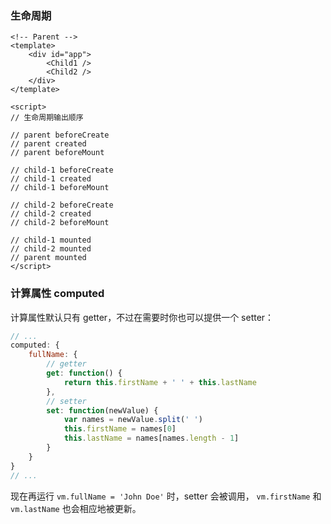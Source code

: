 ### 生命周期

```vue
<!-- Parent -->
<template>
    <div id="app">
        <Child1 />
        <Child2 />
    </div>
</template>

<script>
// 生命周期输出顺序

// parent beforeCreate
// parent created
// parent beforeMount

// child-1 beforeCreate
// child-1 created
// child-1 beforeMount

// child-2 beforeCreate
// child-2 created
// child-2 beforeMount

// child-1 mounted
// child-2 mounted
// parent mounted
</script>  
```

### 计算属性 computed

计算属性默认只有 getter，不过在需要时你也可以提供一个 setter：

```js
// ...
computed: {
    fullName: {
        // getter
        get: function() {
            return this.firstName + ' ' + this.lastName
        },
        // setter
        set: function(newValue) {
            var names = newValue.split(' ')
            this.firstName = names[0]
            this.lastName = names[names.length - 1]
        }
    }
}
// ...
```

现在再运行 `vm.fullName = 'John Doe'` 时，setter 会被调用， `vm.firstName` 和 `vm.lastName` 也会相应地被更新。
